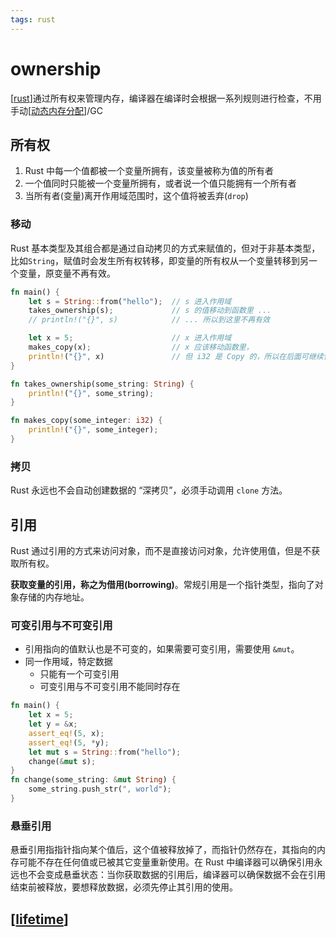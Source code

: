 ```yaml
---
tags: rust
---
```


# ownership

[[rust]]通过所有权来管理内存，编译器在编译时会根据一系列规则进行检查，不用手动[[动态内存分配]]/GC

## 所有权

1. Rust 中每一个值都被一个变量所拥有，该变量被称为值的所有者
2. 一个值同时只能被一个变量所拥有，或者说一个值只能拥有一个所有者
3. 当所有者(变量)离开作用域范围时，这个值将被丢弃(`drop`)

### 移动

Rust 基本类型及其组合都是通过自动拷贝的方式来赋值的，但对于非基本类型，比如`String`，赋值时会发生所有权转移，即变量的所有权从一个变量转移到另一个变量，原变量不再有效。

```rust
fn main() {
    let s = String::from("hello");  // s 进入作用域
    takes_ownership(s);             // s 的值移动到函数里 ...
    // println!("{}", s)            // ... 所以到这里不再有效

    let x = 5;                      // x 进入作用域
    makes_copy(x);                  // x 应该移动函数里，
    println!("{}", x)               // 但 i32 是 Copy 的，所以在后面可继续使用 x
}

fn takes_ownership(some_string: String) {
    println!("{}", some_string);
}

fn makes_copy(some_integer: i32) {
    println!("{}", some_integer);
}
```

### 拷贝

Rust 永远也不会自动创建数据的 “深拷贝”，必须手动调用 `clone` 方法。

## 引用

Rust 通过引用的方式来访问对象，而不是直接访问对象，允许使用值，但是不获取所有权。

**获取变量的引用，称之为借用(borrowing)**。常规引用是一个指针类型，指向了对象存储的内存地址。

### 可变引用与不可变引用

- 引用指向的值默认也是不可变的，如果需要可变引用，需要使用 `&mut`。
- 同一作用域，特定数据
  - 只能有一个可变引用
  - 可变引用与不可变引用不能同时存在

```rust
fn main() {
    let x = 5;
    let y = &x;
    assert_eq!(5, x);
    assert_eq!(5, *y);
    let mut s = String::from("hello");
    change(&mut s);
}
fn change(some_string: &mut String) {
    some_string.push_str(", world");
}
```

### 悬垂引用

悬垂引用指指针指向某个值后，这个值被释放掉了，而指针仍然存在，其指向的内存可能不存在任何值或已被其它变量重新使用。在 Rust 中编译器可以确保引用永远也不会变成悬垂状态：当你获取数据的引用后，编译器可以确保数据不会在引用结束前被释放，要想释放数据，必须先停止其引用的使用。

## [[lifetime]]

[//begin]: # "Autogenerated link references for markdown compatibility"
[rust]: ../rust.md "rust"
[动态内存分配]: ../../csapp/程序的执行/动态内存分配.md "动态内存分配"
[lifetime]: lifetime.md "lifetime"
[//end]: # "Autogenerated link references"
